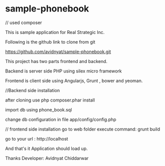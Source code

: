 # sample-phonebook 

// used composer

This is sample application for Real Strategic Inc.

Following is the github link to clone from git

https://github.com/avidnyat/sample-phonebook.git

This project has two parts frontend and backend.

Backend is server side PHP using silex micro framework

Frontend is client side using Angularjs, Grunt , bower and yeoman.

//Backend side installation

after cloning use php composer.phar install 

import db using phone_book.sql

change db configuration in file app/config/config.php

// frontend side installation
go to web folder
execute command: grunt build 

go to your url : http://localhost 

And that's it Application should load up.

Thanks
Developer: Avidnyat Chiddarwar


